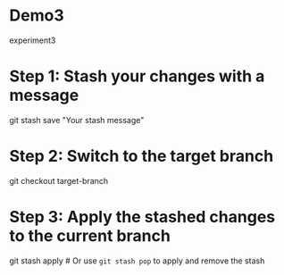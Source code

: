 # Demo3
experiment3
<br>
# Step 1: Stash your changes with a message
git stash save "Your stash message"

# Step 2: Switch to the target branch
git checkout target-branch

# Step 3: Apply the stashed changes to the current branch
git stash apply  # Or use `git stash pop` to apply and remove the stash

